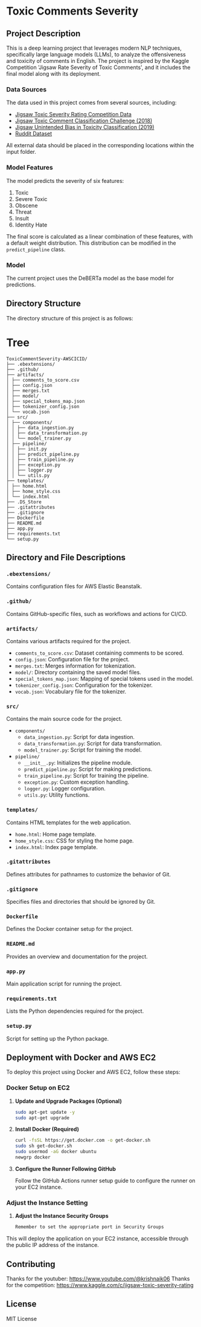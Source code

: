# Toxic Comments Severity

## Project Description

This is a deep learning project that leverages modern NLP techniques, specifically large language models (LLMs), to analyze the offensiveness and toxicity of comments in English. The project is inspired by the Kaggle Competition 'Jigsaw Rate Severity of Toxic Comments', and it includes the final model along with its deployment.

### Data Sources

The data used in this project comes from several sources, including:
- [Jigsaw Toxic Severity Rating Competition Data](https://www.kaggle.com/c/jigsaw-toxic-severity-rating/data)
- [Jigsaw Toxic Comment Classification Challenge (2018)](https://www.kaggle.com/c/jigsaw-toxic-comment-classification-challenge/data)
- [Jigsaw Unintended Bias in Toxicity Classification (2019)](https://www.kaggle.com/c/jigsaw-unintended-bias-in-toxicity-classification/data)
- [Ruddit Dataset](https://www.kaggle.com/rajkumarl/ruddit-jigsaw-dataset)

All external data should be placed in the corresponding locations within the input folder.

### Model Features

The model predicts the severity of six features:
1. Toxic
2. Severe Toxic
3. Obscene
4. Threat
5. Insult
6. Identity Hate

The final score is calculated as a linear combination of these features, with a default weight distribution. This distribution can be modified in the `predict_pipeline` class.

### Model

The current project uses the DeBERTa model as the base model for predictions.


## Directory Structure

The directory structure of this project is as follows:
# Tree
```
ToxicCommentSeverity-AWSCICID/
├── .ebextensions/
├── .github/
├── artifacts/
│ ├── comments_to_score.csv
│ ├── config.json
│ ├── merges.txt
│ ├── model/
│ ├── special_tokens_map.json
│ ├── tokenizer_config.json
│ └── vocab.json
├── src/
│ ├── components/
│ │ ├── data_ingestion.py
│ │ ├── data_transformation.py
│ │ └── model_trainer.py
│ ├── pipeline/
│ │ ├── init.py
│ │ ├── predict_pipeline.py
│ │ ├── train_pipeline.py
│ │ ├── exception.py
│ │ ├── logger.py
│ │ └── utils.py
├── templates/
│ ├── home.html
│ ├── home_style.css
│ └── index.html
├── .DS_Store
├── .gitattributes
├── .gitignore
├── Dockerfile
├── README.md
├── app.py
├── requirements.txt
└── setup.py
```

## Directory and File Descriptions

### `.ebextensions/`
Contains configuration files for AWS Elastic Beanstalk.

### `.github/`
Contains GitHub-specific files, such as workflows and actions for CI/CD.

### `artifacts/`
Contains various artifacts required for the project.
- `comments_to_score.csv`: Dataset containing comments to be scored.
- `config.json`: Configuration file for the project.
- `merges.txt`: Merges information for tokenization.
- `model/`: Directory containing the saved model files.
- `special_tokens_map.json`: Mapping of special tokens used in the model.
- `tokenizer_config.json`: Configuration for the tokenizer.
- `vocab.json`: Vocabulary file for the tokenizer.

### `src/`
Contains the main source code for the project.
- `components/`
  - `data_ingestion.py`: Script for data ingestion.
  - `data_transformation.py`: Script for data transformation.
  - `model_trainer.py`: Script for training the model.
- `pipeline/`
  - `__init__.py`: Initializes the pipeline module.
  - `predict_pipeline.py`: Script for making predictions.
  - `train_pipeline.py`: Script for training the pipeline.
  - `exception.py`: Custom exception handling.
  - `logger.py`: Logger configuration.
  - `utils.py`: Utility functions.

### `templates/`
Contains HTML templates for the web application.
- `home.html`: Home page template.
- `home_style.css`: CSS for styling the home page.
- `index.html`: Index page template.

### `.gitattributes`
Defines attributes for pathnames to customize the behavior of Git.

### `.gitignore`
Specifies files and directories that should be ignored by Git.

### `Dockerfile`
Defines the Docker container setup for the project.

### `README.md`
Provides an overview and documentation for the project.

### `app.py`
Main application script for running the project.

### `requirements.txt`
Lists the Python dependencies required for the project.

### `setup.py`
Script for setting up the Python package.

## Deployment with Docker and AWS EC2

To deploy this project using Docker and AWS EC2, follow these steps:

### Docker Setup on EC2

1. **Update and Upgrade Packages (Optional)**
    ```sh
    sudo apt-get update -y
    sudo apt-get upgrade
    ```

2. **Install Docker (Required)**
    ```sh
    curl -fsSL https://get.docker.com -o get-docker.sh
    sudo sh get-docker.sh
    sudo usermod -aG docker ubuntu
    newgrp docker
    ```

3. **Configure the Runner Following GitHub**

   Follow the GitHub Actions runner setup guide to configure the runner on your EC2 instance.

### Adjust the Instance Setting
1. **Adjust the Instance Security Groups**
    ```sh
    Remember to set the appropriate port in Security Groups
    ```

This will deploy the application on your EC2 instance, accessible through the public IP address of the instance.

## Contributing

Thanks for the youtuber: https://www.youtube.com/@krishnaik06
Thanks for the competition: https://www.kaggle.com/c/jigsaw-toxic-severity-rating

## License

MIT License
